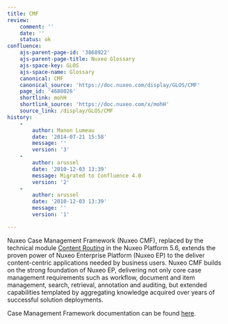 ```yaml
---
title: CMF
review:
    comment: ''
    date: ''
    status: ok
confluence:
    ajs-parent-page-id: '3868922'
    ajs-parent-page-title: Nuxeo Glossary
    ajs-space-key: GLOS
    ajs-space-name: Glossary
    canonical: CMF
    canonical_source: 'https://doc.nuxeo.com/display/GLOS/CMF'
    page_id: '4688026'
    shortlink: mohH
    shortlink_source: 'https://doc.nuxeo.com/x/mohH'
    source_link: /display/GLOS/CMF
history:
    - 
        author: Manon Lumeau
        date: '2014-07-21 15:58'
        message: ''
        version: '3'
    - 
        author: arussel
        date: '2010-12-03 13:39'
        message: Migrated to Confluence 4.0
        version: '2'
    - 
        author: arussel
        date: '2010-12-03 13:39'
        message: ''
        version: '1'

---
```

Nuxeo Case Management Framework (Nuxeo CMF), replaced by the technical module [Content Routing](http://doc.nuxeo.com/x/OwzF) in the Nuxeo Platform 5.6, extends the proven power of Nuxeo Enterprise Platform (Nuxeo EP) to the deliver content-centric applications needed by business users. Nuxeo CMF builds on the strong foundation of Nuxeo EP, delivering not only core case management requirements such as workflow, document and item management, search, retrieval, annotation and auditing, but extended capabilities templated by aggregating knowledge acquired over years of successful solution deployments.

Case Management Framework documentation can be found [here](http://doc.nuxeo.com/x/JQAz).

&nbsp;

&nbsp;